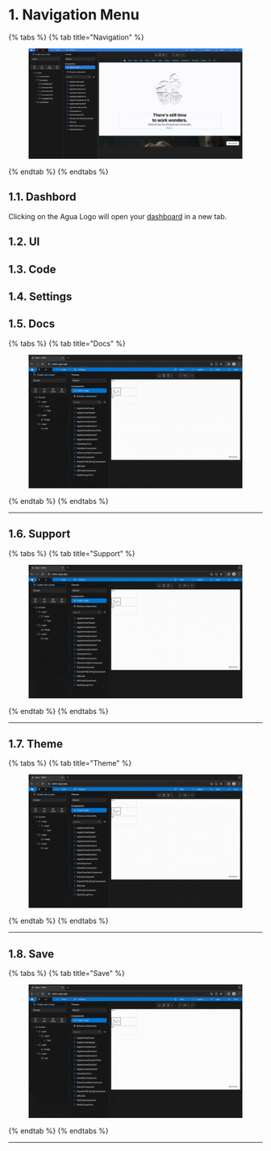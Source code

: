 # 1. Navigation Menu

{% tabs %}
{% tab title="Navigation" %}
<figure><img src="../../../../.gitbook/assets/Agua_Apple_Demo.png" alt=""><figcaption></figcaption></figure>
{% endtab %}
{% endtabs %}



## 1.1. Dashbord

Clicking on the Agua Logo will open your [dashboard](https://console.agua.app/) in a new tab.

## 1.2. UI



## 1.3. Code



## 1.4. Settings



## 1.5. Docs

{% tabs %}
{% tab title="Docs" %}
<figure><img src="../../../../.gitbook/assets/Open_Docs-min.gif" alt=""><figcaption></figcaption></figure>
{% endtab %}
{% endtabs %}

***





## 1.6. Support

{% tabs %}
{% tab title="Support" %}
<figure><img src="../../../../.gitbook/assets/Open_Support-min.gif" alt=""><figcaption></figcaption></figure>
{% endtab %}
{% endtabs %}

***





## 1.7. Theme

{% tabs %}
{% tab title="Theme" %}
<figure><img src="../../../../.gitbook/assets/Change_theme-min.gif" alt=""><figcaption></figcaption></figure>
{% endtab %}
{% endtabs %}

***





## 1.8. Save

{% tabs %}
{% tab title="Save" %}
<figure><img src="../../../../.gitbook/assets/Select_save-min.gif" alt=""><figcaption></figcaption></figure>
{% endtab %}
{% endtabs %}

***
